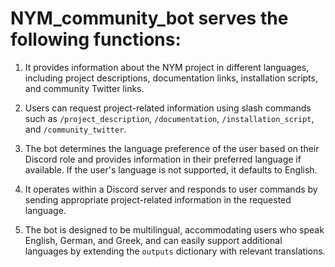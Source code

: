 # NYM_community_bot serves the following functions:

1. It provides information about the NYM project in different languages, including project descriptions, documentation links, installation scripts, and community Twitter links.

2. Users can request project-related information using slash commands such as `/project_description`, `/documentation`, `/installation_script`, and `/community_twitter`.

3. The bot determines the language preference of the user based on their Discord role and provides information in their preferred language if available. If the user's language is not supported, it defaults to English.

4. It operates within a Discord server and responds to user commands by sending appropriate project-related information in the requested language.

5. The bot is designed to be multilingual, accommodating users who speak English, German, and Greek, and can easily support additional languages by extending the `outputs` dictionary with relevant translations.
